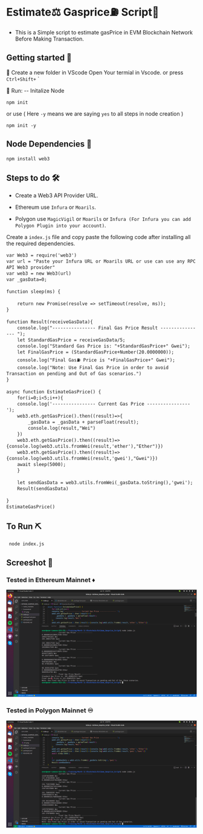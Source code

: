 # Estimate⚖️ Gasprice⛽ Script📝

- This is a Simple script to estimate gasPrice in EVM Blockchain Network Before Making Transaction.

## Getting started 📖

📁 Create a new folder in VScode 
Open Your termial in Vscode. or press  `Ctrl+Shift+` `

🏃 Run: -- Initalize Node  
```
npm init 
```
or use ( Here `-y` means we are saying `yes` to all steps in node creation )

```
npm init -y
```

## Node Dependencies 🎒

``` 
npm install web3
```

## Steps to do 🛠️

- Create a Web3 API Provider URL.

- Ethereum  use `Infura` or `Moarils`.

- Polygon use `MagicVigil` or `Moarils` or `Infura (For Infura you can add Polygon Plugin into your account)`.

Create a `index.js` file and copy paste the following code after installing all the required dependencies.


```
var Web3 = require('web3')
var url = "Paste your Infura URL or Moarils URL or use can use any RPC API Web3 provider"
var web3 = new Web3(url)
var _gasData=0;

function sleep(ms) {
  
    return new Promise(resolve => setTimeout(resolve, ms));
}

function Result(receiveGasData){
    console.log("---------------- Final Gas Price Result ---------------- ");
    let StandardGasPrice = receiveGasData/5;
    console.log("Standard Gas Price is: "+StandardGasPrice+" Gwei");
    let FinalGasPrice = (StandardGasPrice+Number(20.0000000));
    console.log("Final Gas⛽ Price is "+FinalGasPrice+" Gwei");
    console.log("Note: Use Final Gas Price in order to avoid Transaction on pending and Out of Gas scenarios.")
}

async function EstimateGasPrice() {
    for(i=0;i<5;i++){
    console.log('---------------- Current Gas Price ---------------- ');
    web3.eth.getGasPrice().then((result)=>{
        _gasData = _gasData + parseFloat(result);
        console.log(result,"Wei")
    })
    web3.eth.getGasPrice().then((result)=>{console.log(web3.utils.fromWei(result,'ether'),"Ether")})
    web3.eth.getGasPrice().then((result)=>{console.log(web3.utils.fromWei(result,'gwei'),"Gwei")})
    await sleep(5000);
    }

    let sendGasData = web3.utils.fromWei(_gasData.toString(),'gwei');
    Result(sendGasData)

}
EstimateGasPrice()

```

## To Run ⛏️

```
 node index.js
```

## Screeshot 👀

### Tested in Ethereum Mainnet ♦️

![Screesnshots](Screenshot/01.png)

### Tested in Polygon Mainnet ♾️
![Screesnshots](Screenshot/02.png)